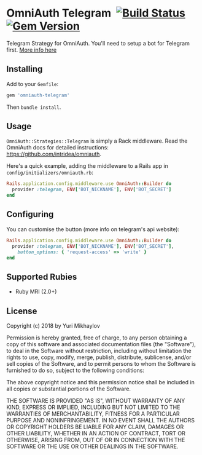# OmniAuth Telegram &nbsp;[![Build Status](https://secure.travis-ci.org/yurijmi/omniauth-telegram.svg?branch=master)](https://travis-ci.org/yurijmi/omniauth-telegram) [![Gem Version](https://img.shields.io/gem/v/omniauth-telegram.svg)](https://rubygems.org/gems/omniauth-telegram)

Telegram Strategy for OmniAuth. You'll need to setup a bot for Telegram first. [More info here](https://core.telegram.org/widgets/login)

## Installing

Add to your `Gemfile`:

```ruby
gem 'omniauth-telegram'
```

Then `bundle install`.

## Usage

`OmniAuth::Strategies::Telegram` is simply a Rack middleware. Read the OmniAuth docs for detailed instructions: 
https://github.com/intridea/omniauth.

Here's a quick example, adding the middleware to a Rails app in `config/initializers/omniauth.rb`:

```ruby
Rails.application.config.middleware.use OmniAuth::Builder do
  provider :telegram, ENV['BOT_NICKNAME'], ENV['BOT_SECRET']
end
```

## Configuring

You can customise the button (more info on telegram's api website):

```ruby
Rails.application.config.middleware.use OmniAuth::Builder do
  provider :telegram, ENV['BOT_NICKNAME'], ENV['BOT_SECRET'],
    button_options: { 'request-access' => 'write' }
end
```

## Supported Rubies

- Ruby MRI (2.0+)

## License

Copyright (c) 2018 by Yuri Mikhaylov

Permission is hereby granted, free of charge, to any person obtaining a copy of this software and associated documentation files (the "Software"), to deal in the Software without restriction, including without limitation the rights to use, copy, modify, merge, publish, distribute, sublicense, and/or sell copies of the Software, and to permit persons to whom the Software is furnished to do so, subject to the following conditions:

The above copyright notice and this permission notice shall be included in all copies or substantial portions of the Software.

THE SOFTWARE IS PROVIDED "AS IS", WITHOUT WARRANTY OF ANY KIND, EXPRESS OR IMPLIED, INCLUDING BUT NOT LIMITED TO THE WARRANTIES OF MERCHANTABILITY, FITNESS FOR A PARTICULAR PURPOSE AND NONINFRINGEMENT. IN NO EVENT SHALL THE AUTHORS OR COPYRIGHT HOLDERS BE LIABLE FOR ANY CLAIM, DAMAGES OR OTHER LIABILITY, WHETHER IN AN ACTION OF CONTRACT, TORT OR OTHERWISE, ARISING FROM, OUT OF OR IN CONNECTION WITH THE SOFTWARE OR THE USE OR OTHER DEALINGS IN THE SOFTWARE.
